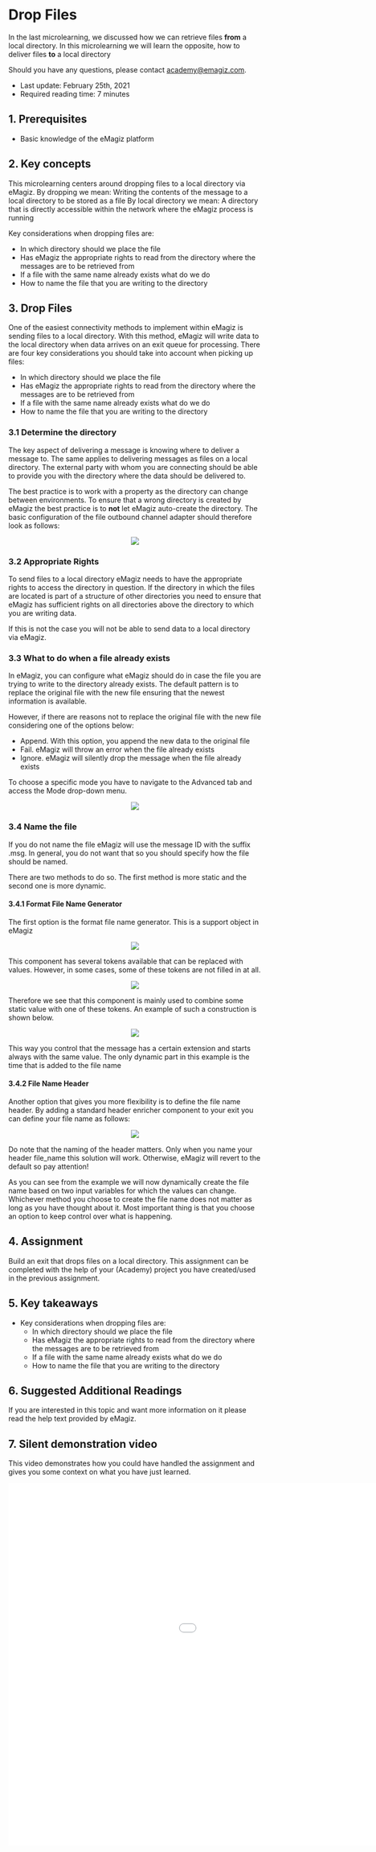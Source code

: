 # Drop Files

In the last microlearning, we discussed how we can retrieve files **from** a local directory. 
In this microlearning we will learn the opposite, how to deliver files **to** a local directory

Should you have any questions, please contact academy@emagiz.com.

- Last update: February 25th, 2021
- Required reading time: 7 minutes

## 1. Prerequisites
- Basic knowledge of the eMagiz platform

## 2. Key concepts
This microlearning centers around dropping files to a local directory via eMagiz.
By dropping we mean: Writing the contents of the message to a local directory to be stored as a file
By local directory we mean: A directory that is directly accessible within the network where the eMagiz process is running

Key considerations when dropping files are:

- In which directory should we place the file
- Has eMagiz the appropriate rights to read from the directory where the messages are to be retrieved from
- If a file with the same name already exists what do we do
- How to name the file that you are writing to the directory


## 3. Drop Files

One of the easiest connectivity methods to implement within eMagiz is sending files to a local directory. 
With this method, eMagiz will write data to the local directory when data arrives on an exit queue for processing. 
There are four key considerations you should take into account when picking up files:

- In which directory should we place the file
- Has eMagiz the appropriate rights to read from the directory where the messages are to be retrieved from
- If a file with the same name already exists what do we do
- How to name the file that you are writing to the directory


### 3.1 Determine the directory

The key aspect of delivering a message is knowing where to deliver a message to. The same applies to delivering messages as files on a local directory.
The external party with whom you are connecting should be able to provide you with the directory where the data should be delivered to.

The best practice is to work with a property as the directory can change between environments. 
To ensure that a wrong directory is created by eMagiz the best practice is to **not** let eMagiz auto-create the directory. 
The basic configuration of the file outbound channel adapter should therefore look as follows:

<p align="center"><img src="../../img/microlearning/crashcourse-messaging-drop-files--drop-file-outbound-channel-adapter.png"></p>


### 3.2 Appropriate Rights

To send files to a local directory eMagiz needs to have the appropriate rights to access the directory in question. 
If the directory in which the files are located is part of a structure of other directories you need to ensure that eMagiz 
has sufficient rights on all directories above the directory to which you are writing data.

If this is not the case you will not be able to send data to a local directory via eMagiz.


### 3.3 What to do when a file already exists

In eMagiz, you can configure what eMagiz should do in case the file you are trying to write to the directory already exists.
The default pattern is to replace the original file with the new file ensuring that the newest information is available.

However, if there are reasons not to replace the original file with the new file considering one of the options below:

- Append. With this option, you append the new data to the original file
- Fail. eMagiz will throw an error when the file already exists
- Ignore. eMagiz will silently drop the message when the file already exists

To choose a specific mode you have to navigate to the Advanced tab and access the Mode drop-down menu.

<p align="center"><img src="../../img/microlearning/crashcourse-messaging-drop-files--drop-file-mode-options.png"></p>

### 3.4 Name the file

If you do not name the file eMagiz will use the message ID with the suffix .msg. In general, you do not want that so you should specify how the file should be named.

There are two methods to do so. The first method is more static and the second one is more dynamic.

#### 3.4.1 Format File Name Generator

The first option is the format file name generator. This is a support object in eMagiz

<p align="center"><img src="../../img/microlearning/crashcourse-messaging-drop-files--drop-file-format-file-name-generator.png"></p>

This component has several tokens available that can be replaced with values. However, in some cases, some of these tokens are not filled in at all.

<p align="center"><img src="../../img/microlearning/crashcourse-messaging-drop-files--drop-file-format-file-name-generator-tokens.png"></p>

Therefore we see that this component is mainly used to combine some static value with one of these tokens. An example of such a construction is shown below.

<p align="center"><img src="../../img/microlearning/crashcourse-messaging-drop-files--drop-file-format-file-name-example.png"></p>

This way you control that the message has a certain extension and starts always with the same value. The only dynamic part in this example is the time that is added to the file name

#### 3.4.2 File Name Header

Another option that gives you more flexibility is to define the file name header. 
By adding a standard header enricher component to your exit you can define your file name as follows:

<p align="center"><img src="../../img/microlearning/crashcourse-messaging-drop-files--drop-file-file-name-header-example.png"></p>

Do note that the naming of the header matters. Only when you name your header file_name this solution will work. Otherwise, eMagiz will revert to the default so pay attention!

As you can see from the example we will now dynamically create the file name based on two input variables for which the values can change.
Whichever method you choose to create the file name does not matter as long as you have thought about it. 
Most important thing is that you choose an option to keep control over what is happening.

## 4. Assignment

Build an exit that drops files on a local directory. 
This assignment can be completed with the help of your (Academy) project you have created/used in the previous assignment.

## 5. Key takeaways

- Key considerations when dropping files are:
	- In which directory should we place the file
	- Has eMagiz the appropriate rights to read from the directory where the messages are to be retrieved from
	- If a file with the same name already exists what do we do
	- How to name the file that you are writing to the directory
	
## 6. Suggested Additional Readings

If you are interested in this topic and want more information on it please read the help text provided by eMagiz.
## 7. Silent demonstration video

This video demonstrates how you could have handled the assignment and gives you some context on what you have just learned.

<iframe width="1280" height="720" src="../../vid/microlearning/crashcourse-drop-files.mp4" frameborder="0" allow="accelerometer; autoplay; clipboard-write; encrypted-media; gyroscope; picture-in-picture" allowfullscreen></iframe>